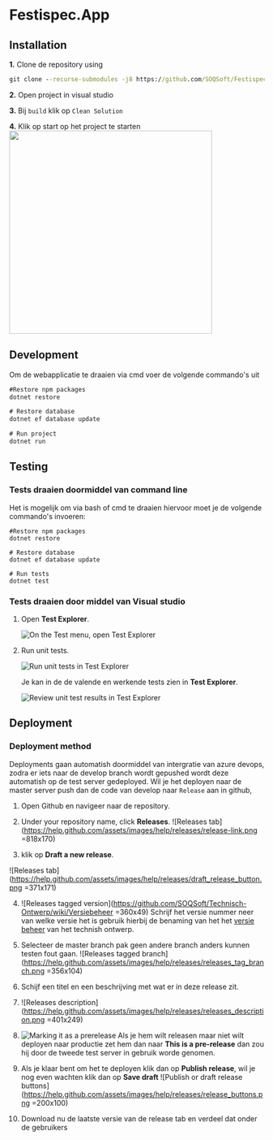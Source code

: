 
# Festispec.App

## Installation

 **1.**  Clone de repository  using 
 
```cmd
git clone --recurse-submodules -j8 https://github.com/SOQSoft/Festispec.App.git
```

 
**2.** Open project in visual studio


**3.** Bij ``build`` klik op  ``Clean Solution``

**4.** Klik op start op het project te starten
  <img src="https://i.imgur.com/fh5Zaah.png" width="400"/>


## Development

Om de webapplicatie te draaien via cmd voer de volgende commando's uit
```cmd
#Restore npm packages
dotnet restore

# Restore database
dotnet ef database update

# Run project 
dotnet run
```


## Testing

### Tests draaien doormiddel van command line 
Het is mogelijk om via bash of cmd te draaien hiervoor moet je de volgende commando's invoeren: 
``` 
#Restore npm packages
dotnet restore

# Restore database
dotnet ef database update

# Run tests
dotnet test
```
### Tests draaien door middel van Visual studio
1.  Open  **Test Explorer**.
    
    ![On the Test menu, open Test Explorer](https://docs.microsoft.com/en-us/visualstudio/test/media/rununittest1.png?view=vs-2017)
    
2.  Run unit tests.
    
    ![Run unit tests in Test Explorer](https://docs.microsoft.com/en-us/visualstudio/test/media/rununittest2.png?view=vs-2017)
    
    Je kan in de de valende en werkende tests zien in  **Test Explorer**.
    
    ![Review unit test results in Test Explorer](https://docs.microsoft.com/en-us/visualstudio/test/media/rununittest3.png?view=vs-2017)


## Deployment
### Deployment method
Deployments gaan automatish doormiddel van intergratie van azure devops, zodra er iets naar de develop branch wordt gepushed wordt deze automatish op de test server gedeployed. 
Wil je het deployen naar de master server push dan de code van develop naar  ``Release`` aan in github, 


1.  Open Github en navigeer naar de repository.
    
2.  Under your repository name, click **Releases**.
![Releases tab](https://help.github.com/assets/images/help/releases/release-link.png =818x170)
    
3.  klik op **Draft a new release**.

![Releases tab](https://help.github.com/assets/images/help/releases/draft_release_button.png =371x171)

4.  ![Releases tagged version](https://github.com/SOQSoft/Technisch-Ontwerp/wiki/Versiebeheer =360x49) Schrijf het versie nummer neer van welke versie het is gebruik hierbij de benaming van het het  [versie beheer](https://git-scm.com/book/en/Git-Basics-Tagging) van het technish ontwerp.
5. Selecteer de master branch  pak geen andere branch anders kunnen testen fout gaan.
![Releases tagged branch](https://help.github.com/assets/images/help/releases/releases_tag_branch.png =356x104)
      
6. Schijf een titel en een beschrijving met wat er in deze release zit.  
7. ![Releases description](https://help.github.com/assets/images/help/releases/releases_description.png =401x249)
8.  ![Marking it as a prerelease](/assets/images/help/releases/prerelease_checkbox.png) Als je hem wilt releasen maar niet wilt deployen naar productie zet hem dan naar **This is a pre-release** dan zou hij door de  tweede test server in gebruik worde genomen. 
9.  Als je klaar bent om het te deployen klik dan op **Publish release**, wil je nog even wachten klik dan op **Save draft**
![Publish or draft release buttons](https://help.github.com/assets/images/help/releases/release_buttons.png =200x100)
10. Download nu de laatste versie van de release tab en verdeel dat onder de gebruikers
